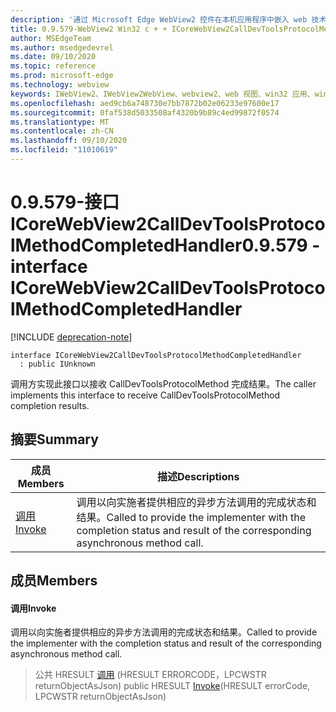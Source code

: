 ```yaml
---
description: '通过 Microsoft Edge WebView2 控件在本机应用程序中嵌入 web 技术 (HTML、CSS 和 JavaScript) '
title: 0.9.579-WebView2 Win32 c + + ICoreWebView2CallDevToolsProtocolMethodCompletedHandler
author: MSEdgeTeam
ms.author: msedgedevrel
ms.date: 09/10/2020
ms.topic: reference
ms.prod: microsoft-edge
ms.technology: webview
keywords: IWebView2、IWebView2WebView、webview2、web 视图、win32 应用、win32、edge、ICoreWebView2、ICoreWebView2Controller、浏览器控件、边缘 html、ICoreWebView2CallDevToolsProtocolMethodCompletedHandler
ms.openlocfilehash: aed9cb6a748730e7bb7872b02e06233e97600e17
ms.sourcegitcommit: 0faf538d5033508af4320b9b89c4ed99872f0574
ms.translationtype: MT
ms.contentlocale: zh-CN
ms.lasthandoff: 09/10/2020
ms.locfileid: "11010619"
---
```

# <span data-ttu-id="9d0e1-104">0.9.579-接口 ICoreWebView2CallDevToolsProtocolMethodCompletedHandler</span><span class="sxs-lookup"><span data-stu-id="9d0e1-104">0.9.579 - interface ICoreWebView2CallDevToolsProtocolMethodCompletedHandler</span></span> 

[!INCLUDE [deprecation-note](../../includes/deprecation-note.md)]

```
interface ICoreWebView2CallDevToolsProtocolMethodCompletedHandler
  : public IUnknown
```

<span data-ttu-id="9d0e1-105">调用方实现此接口以接收 CallDevToolsProtocolMethod 完成结果。</span><span class="sxs-lookup"><span data-stu-id="9d0e1-105">The caller implements this interface to receive CallDevToolsProtocolMethod completion results.</span></span>

## <span data-ttu-id="9d0e1-106">摘要</span><span class="sxs-lookup"><span data-stu-id="9d0e1-106">Summary</span></span>

 <span data-ttu-id="9d0e1-107">成员</span><span class="sxs-lookup"><span data-stu-id="9d0e1-107">Members</span></span>                        | <span data-ttu-id="9d0e1-108">描述</span><span class="sxs-lookup"><span data-stu-id="9d0e1-108">Descriptions</span></span>
--------------------------------|---------------------------------------------
[<span data-ttu-id="9d0e1-109">调用</span><span class="sxs-lookup"><span data-stu-id="9d0e1-109">Invoke</span></span>](#invoke) | <span data-ttu-id="9d0e1-110">调用以向实施者提供相应的异步方法调用的完成状态和结果。</span><span class="sxs-lookup"><span data-stu-id="9d0e1-110">Called to provide the implementer with the completion status and result of the corresponding asynchronous method call.</span></span>

## <span data-ttu-id="9d0e1-111">成员</span><span class="sxs-lookup"><span data-stu-id="9d0e1-111">Members</span></span>

#### <span data-ttu-id="9d0e1-112">调用</span><span class="sxs-lookup"><span data-stu-id="9d0e1-112">Invoke</span></span> 

<span data-ttu-id="9d0e1-113">调用以向实施者提供相应的异步方法调用的完成状态和结果。</span><span class="sxs-lookup"><span data-stu-id="9d0e1-113">Called to provide the implementer with the completion status and result of the corresponding asynchronous method call.</span></span>

> <span data-ttu-id="9d0e1-114">公共 HRESULT [调用](#invoke) (HRESULT ERRORCODE，LPCWSTR returnObjectAsJson) </span><span class="sxs-lookup"><span data-stu-id="9d0e1-114">public HRESULT [Invoke](#invoke)(HRESULT errorCode, LPCWSTR returnObjectAsJson)</span></span>

